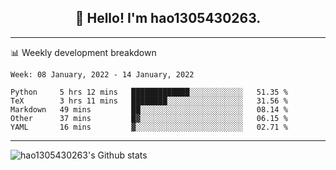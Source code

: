 <h2 align="center">👋 Hello! I'm hao1305430263.</h2>


---- 
📊 Weekly development breakdown

<!--START_SECTION:waka-->
```text
Week: 08 January, 2022 - 14 January, 2022

Python     5 hrs 12 mins   █████████████░░░░░░░░░░░░   51.35 % 
TeX        3 hrs 11 mins   ████████░░░░░░░░░░░░░░░░░   31.56 % 
Markdown   49 mins         ██░░░░░░░░░░░░░░░░░░░░░░░   08.14 % 
Other      37 mins         █▓░░░░░░░░░░░░░░░░░░░░░░░   06.15 % 
YAML       16 mins         ▓░░░░░░░░░░░░░░░░░░░░░░░░   02.71 % 
```
<!--END_SECTION:waka-->
----
![hao1305430263's Github stats](https://github-readme-stats.vercel.app/api?username=hao1305430263&show_icons=true)


<!--
**hao1305430263/hao1305430263** is a ✨ _special_ ✨ repository because its `README.md` (this file) appears on your GitHub profile.

Here are some ideas to get you started:

- 🔭 I’m currently working on ...
- 🌱 I’m currently learning ...
- 👯 I’m looking to collaborate on ...
- 🤔 I’m looking for help with ...
- 💬 Ask me about ...
- 📫 How to reach me: ...
- 😄 Pronouns: ...
- ⚡ Fun fact: ...
-->
